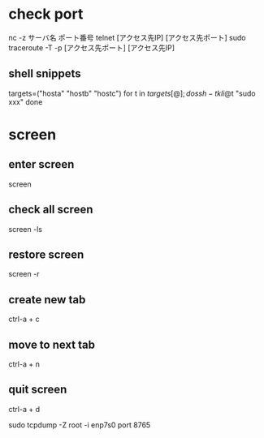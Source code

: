 # check port
nc -z サーバ名  ポート番号
telnet [アクセス先IP] [アクセス先ポート]
sudo traceroute -T -p [アクセス先ポート] [アクセス先IP]

## shell snippets
targets=("hosta" "hostb" "hostc")
for t in ${targets[@]}; do
    ssh -t kli@$t "sudo xxx"
done

# screen
## enter screen
screen
## check all screen
screen -ls
## restore screen
screen -r
## create new tab
ctrl-a + c
## move to next tab
ctrl-a + n
## quit screen
ctrl-a + d

sudo tcpdump -Z root -i enp7s0 port 8765
